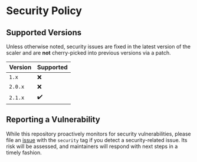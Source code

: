 # Security Policy

## Supported Versions

Unless otherwise noted, security issues are fixed in the latest version of the scaler and
are **not** cherry-picked into previous versions via a patch.

| Version | Supported          |
| ------- | ------------------ |
| `1.x`   | :x:                |
| `2.0.x` | :x:                |
| `2.1.x` | :heavy_check_mark: |

## Reporting a Vulnerability

While this repository proactively monitors for security vulnerabilities,
please file an [issue](https://github.com/wsugarman/durabletask-azurestorage-scaler/issues) with the `security` tag
if you detect a security-related issue. Its risk will be assessed, and maintainers will respond with next steps in a timely fashion.
